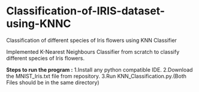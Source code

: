 # Classification-of-IRIS-dataset-using-KNNC
Classification of different species of Iris flowers using KNN Classifier

Implemented K-Nearest Neighbours Classifier from scratch to classify different species of Iris flowers.

__Steps to run the program :__
1.Install any python compatible IDE. 
2.Download the MNIST_Iris.txt file from repository. 
3.Run KNN_Classification.py.(Both Files should be in the same directory)
